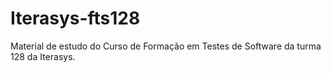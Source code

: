 # Iterasys-fts128
Material de estudo do Curso de Formação em Testes de Software da turma 128 da Iterasys.
